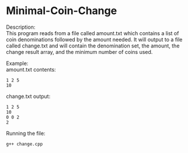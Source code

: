 # Minimal-Coin-Change

Description:   
This program reads from a file called amount.txt which contains a list of coin denominations followed by the amount needed. It will output to a file called change.txt and will contain the denomination set, the amount, the change result array, and the minimum number of coins used.   

Example:  
amount.txt contents:  
```
1 2 5      
10    
```
change.txt output:  
```
1 2 5  
10  
0 0 2  
2

```
Running the file:   
```
g++ change.cpp 
```
